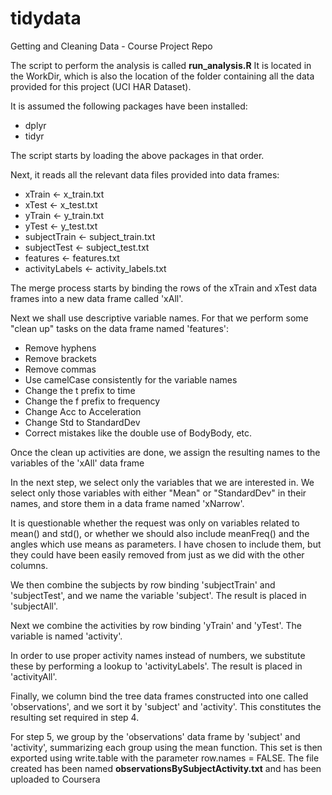# tidydata
Getting and Cleaning Data - Course Project Repo

<p>The script to perform the analysis is called <strong>run_analysis.R</strong>
It is located in the WorkDir, which is also the location of the folder containing all the data provided for this project (UCI HAR Dataset).</p>

<p>It is assumed the following packages have been installed:</p>

<ul>
<li>dplyr     </li>
<li>tidyr</li>
</ul>

<p>The script starts by loading the above packages in that order.    </p>

<p>Next, it reads all the relevant data files provided into data frames:</p>

<ul>
<li>xTrain &lt;- x_train.txt </li>
<li>xTest &lt;- x_test.txt</li>
<li>yTrain &lt;- y_train.txt</li>
<li>yTest &lt;- y_test.txt</li>
<li>subjectTrain &lt;- subject_train.txt </li>
<li>subjectTest &lt;- subject_test.txt </li>
<li>features &lt;- features.txt     </li>
<li>activityLabels &lt;- activity_labels.txt</li>
</ul>

<p>The merge process starts by binding the rows of the xTrain and xTest data frames into a new data frame called 'xAll'.</p>

<p>Next we shall use descriptive variable names. For that we perform some "clean up" tasks on the data frame named 'features':</p>

<ul>
<li>Remove hyphens</li>
<li>Remove brackets</li>
<li>Remove commas</li>
<li>Use camelCase consistently for the variable names</li>
<li>Change the t prefix to time</li>
<li>Change the f prefix to frequency</li>
<li>Change Acc to Acceleration</li>
<li>Change Std to StandardDev</li>
<li>Correct mistakes like the double use of BodyBody, etc.</li>
</ul>

<p>Once the clean up activities are done, we assign the resulting names to the variables of the 'xAll' data frame</p>

<p>In the next step, we select only the variables that we are interested in. 
We select only those variables with either "Mean" or "StandardDev" in their names, and store them in a data frame named 'xNarrow'.</p>

<p>It is questionable whether the request was only on variables related to mean() and std(), or whether we should also include meanFreq() and the angles which use means as parameters. I have chosen to include them, but they could have been easily removed from just as we did with the other columns.</p>

<p>We then combine the subjects by row binding 'subjectTrain' and 'subjectTest', and we name the variable 'subject'. The result is placed in 'subjectAll'.</p>

<p>Next we combine the activities by row binding 'yTrain' and 'yTest'. The variable is named 'activity'.</p>

<p>In order to use proper activity names instead of numbers, we substitute these by performing a lookup to 'activityLabels'.  The result is placed in 'activityAll'.</p>

<p>Finally, we column bind the tree data frames constructed into one called 'observations', and we sort it by 'subject' and 'activity'. This constitutes the resulting set required in step 4.</p>

<p>For step 5, we group by the 'observations' data frame by 'subject' and 'activity', summarizing each group using the mean function. This set is then exported using write.table with the parameter row.names = FALSE. The file created has been named <strong>observationsBySubjectActivity.txt</strong> and has been uploaded to Coursera</p>

